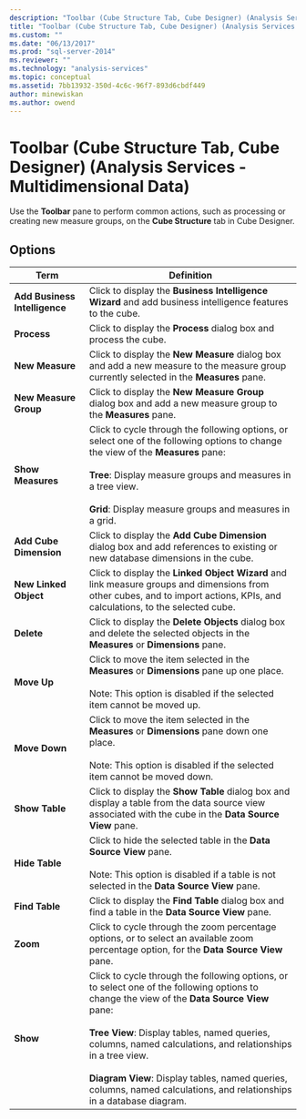 ```yaml
---
description: "Toolbar (Cube Structure Tab, Cube Designer) (Analysis Services - Multidimensional Data)"
title: "Toolbar (Cube Structure Tab, Cube Designer) (Analysis Services - Multidimensional Data) | Microsoft Docs"
ms.custom: ""
ms.date: "06/13/2017"
ms.prod: "sql-server-2014"
ms.reviewer: ""
ms.technology: "analysis-services"
ms.topic: conceptual
ms.assetid: 7bb13932-350d-4c6c-96f7-893d6cbdf449
author: minewiskan
ms.author: owend
---
```

# Toolbar (Cube Structure Tab, Cube Designer) (Analysis Services - Multidimensional Data)
  Use the **Toolbar** pane to perform common actions, such as processing or creating new measure groups, on the **Cube Structure** tab in Cube Designer.  
  
## Options  
  
|Term|Definition|  
|----------|----------------|  
|**Add Business Intelligence**|Click to display the **Business Intelligence Wizard** and add business intelligence features to the cube.|  
|**Process**|Click to display the **Process** dialog box and process the cube.|  
|**New Measure**|Click to display the **New Measure** dialog box and add a new measure to the measure group currently selected in the **Measures** pane.|  
|**New Measure Group**|Click to display the **New Measure Group** dialog box and add a new measure group to the **Measures** pane.|  
|**Show Measures**|Click to cycle through the following options, or select one of the following options to change the view of the **Measures** pane:<br /><br /> **Tree**: Display measure groups and measures in a tree view.<br /><br /> **Grid**: Display measure groups and measures in a grid.|  
|**Add Cube Dimension**|Click to display the **Add Cube Dimension** dialog box and add references to existing or new database dimensions in the cube.|  
|**New Linked Object**|Click to display the **Linked Object Wizard** and link measure groups and dimensions from other cubes, and to import actions, KPIs, and calculations, to the selected cube.|  
|**Delete**|Click to display the **Delete Objects** dialog box and delete the selected objects in the **Measures** or **Dimensions** pane.|  
|**Move Up**|Click to move the item selected in the **Measures** or **Dimensions** pane up one place.<br /><br /> Note: This option is disabled if the selected item cannot be moved up.|  
|**Move Down**|Click to move the item selected in the **Measures** or **Dimensions** pane down one place.<br /><br /> Note: This option is disabled if the selected item cannot be moved down.|  
|**Show Table**|Click to display the **Show Table** dialog box and display a table from the data source view associated with the cube in the **Data Source View** pane.|  
|**Hide Table**|Click to hide the selected table in the **Data Source View** pane.<br /><br /> Note: This option is disabled if a table is not selected in the **Data Source View** pane.|  
|**Find Table**|Click to display the **Find Table** dialog box and find a table in the **Data Source View** pane.|  
|**Zoom**|Click to cycle through the zoom percentage options, or to select an available zoom percentage option, for the **Data Source View** pane.|  
|**Show**|Click to cycle through the following options, or to select one of the following options to change the view of the **Data Source View** pane:<br /><br /> **Tree View**: Display tables, named queries, columns, named calculations, and relationships in a tree view.<br /><br /> **Diagram View**: Display tables, named queries, columns, named calculations, and relationships in a database diagram.|  
  
  
